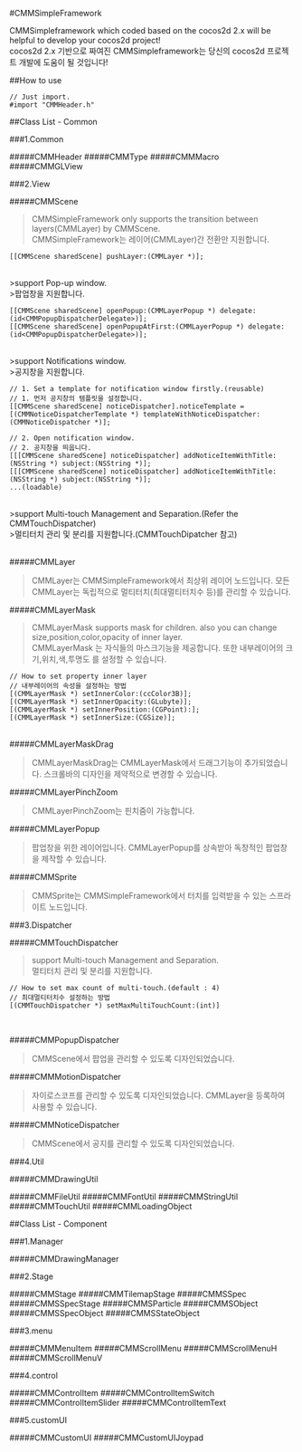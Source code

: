#CMMSimpleFramework

CMMSimpleframework which coded based on the cocos2d 2.x will be helpful to develop your cocos2d project!<br>
cocos2d 2.x 기반으로 짜여진 CMMSimpleframework는 당신의 cocos2d 프로젝트 개발에 도움이 될 것입니다!

##How to use

    // Just import.
    #import "CMMHeader.h"
    
##Class List - Common

###1.Common

#####CMMHeader
#####CMMType
#####CMMMacro
#####CMMGLView

###2.View

#####CMMScene

>CMMSimpleFramework only supports the transition between layers(CMMLayer) by CMMScene.<br>
>CMMSimpleFramework는 레이어(CMMLayer)간 전환만 지원합니다.

    [[CMMScene sharedScene] pushLayer:(CMMLayer *)];

<br>
>support Pop-up window. <br>
>팝업창을 지원합니다.

    [[CMMScene sharedScene] openPopup:(CMMLayerPopup *) delegate:(id<CMMPopupDispatcherDelegate>)];
    [[CMMScene sharedScene] openPopupAtFirst:(CMMLayerPopup *) delegate:(id<CMMPopupDispatcherDelegate>)];

<br>
>support Notifications window.<br>
>공지창을 지원합니다.

    // 1. Set a template for notification window firstly.(reusable)
    // 1. 먼저 공지창의 템플릿을 설정합니다.
    [[CMMScene sharedScene] noticeDispatcher].noticeTemplate = [(CMMNoticeDispatcherTemplate *) templateWithNoticeDispatcher:(CMMNoticeDispatcher *)];

    // 2. Open notification window.
    // 2. 공지창을 띄웁니다.
    [[[CMMScene sharedScene] noticeDispatcher] addNoticeItemWithTitle:(NSString *) subject:(NSString *)];
    [[[CMMScene sharedScene] noticeDispatcher] addNoticeItemWithTitle:(NSString *) subject:(NSString *)];
    ...(loadable)

<br>
>support Multi-touch Management and Separation.(Refer the CMMTouchDispatcher)<br>
>멀티터치 관리 및 분리를 지원합니다.(CMMTouchDipatcher 참고)

<br>
<br>

#####CMMLayer

>CMMLayer는 CMMSimpleFramework에서 최상위 레이어 노드입니다.
>모든 CMMLayer는 독립적으로 멀티터치(최대멀티터치수 등)를 관리할 수 있습니다.

#####CMMLayerMask

>CMMLayerMask supports mask for children. also you can change size,position,color,opacity of inner layer.<br>
>CMMLayerMask 는 자식들의 마스크기능을 제공합니다. 또한 내부레이어의 크기,위치,색,투명도 를 설정할 수 있습니다.
    
	// How to set property inner layer
	// 내부레이어의 속성을 설정하는 방법
	[(CMMLayerMask *) setInnerColor:(ccColor3B)];
	[(CMMLayerMask *) setInnerOpacity:(GLubyte)];
	[(CMMLayerMask *) setInnerPosition:(CGPoint):];
	[(CMMLayerMask *) setInnerSize:(CGSize)];
<br>
#####CMMLayerMaskDrag

>CMMLayerMaskDrag는 CMMLayerMask에서 드래그기능이 추가되었습니다.
>스크롤바의 디자인을 제약적으로 변경할 수 있습니다.

#####CMMLayerPinchZoom

>CMMLayerPinchZoom는 핀치줌이 가능합니다.

#####CMMLayerPopup

>팝업창을 위한 레이어입니다. CMMLayerPopup를 상속받아 독창적인 팝업창을 제작할 수 있습니다.

#####CMMSprite

>CMMSprite는 CMMSimpleFramework에서 터치를 입력받을 수 있는 스프라이트 노드입니다.

###3.Dispatcher

#####CMMTouchDispatcher

>support Multi-touch Management and Separation.<br>
>멀티터치 관리 및 분리를 지원합니다.

    // How to set max count of multi-touch.(default : 4)
    // 최대멀티터치수 설정하는 방법 
    [(CMMTouchDispatcher *) setMaxMultiTouchCount:(int)]
<br>
    
#####CMMPopupDispatcher

>CMMScene에서 팝업을 관리할 수 있도록 디자인되었습니다.

#####CMMMotionDispatcher

>자이로스코프를 관리할 수 있도록 디자인되었습니다.
>CMMLayer을 등록하여 사용할 수 있습니다.

#####CMMNoticeDispatcher

>CMMScene에서 공지를 관리할 수 있도록 디자인되었습니다.

###4.Util

#####CMMDrawingUtil



#####CMMFileUtil
#####CMMFontUtil
#####CMMStringUtil
#####CMMTouchUtil
#####CMMLoadingObject

##Class List - Component

###1.Manager

#####CMMDrawingManager

###2.Stage

#####CMMStage
#####CMMTilemapStage
#####CMMSSpec
#####CMMSSpecStage
#####CMMSParticle
#####CMMSObject
#####CMMSSpecObject
#####CMMSStateObject

###3.menu

#####CMMMenuItem
#####CMMScrollMenu
#####CMMScrollMenuH
#####CMMScrollMenuV

###4.control

#####CMMControlItem
#####CMMControlItemSwitch
#####CMMControlItemSlider
#####CMMControlItemText

###5.customUI

#####CMMCustomUI
#####CMMCustomUIJoypad
